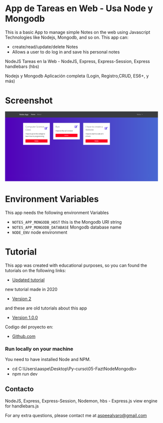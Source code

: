 # App de Tareas en Web - Usa Node y Mongodb
This is a basic App to manage simple Notes on the web using Javascript Technologies like Nodejs, Mongodb, and so on.
This app can:
- create/read/update/delete Notes
- Allows a user to do log in and save his personal notes

NodeJS Tareas en la Web - NodeJS, Express, Express-Session, Express handlebars (hbs)

Nodejs y Mongodb Aplicación completa (Login, Registro,CRUD, ES6+, y más)

# Screenshot
![](docs/tasks.png)

# Environment Variables
This app needs the following environment Variables
* `NOTES_APP_MONGODB_HOST` this is the Mongodb URI string
* `NOTES_APP_MONGODB_DATABASE` Mongodb database name
* `NODE_ENV` node environment

# Tutorial
This app was created with educational purposes, so you can found the tutorials on the following links:
* [Updated tutorial](https://www.faztweb.com)

new tutorial made in 2020
* [Version 2](https://www.youtube.com/playlist?list=PLo5lAe9kQrwqUEXK7oQbzv63KsdODzuAy)

and these are old tutorials about this app
* [Version 1.0.0](https://youtu.be/-bI0diefasA)

Codigo del proyecto en:
* [Github.com](https://github.com/FaztTech/nodejs-notes-app)

### Run locally on your machine
You need to have installed Node and NPM.
- cd C:\Users\aaspe\Desktop\Py-curso\05-FaztNodeMongodb>
- npm run dev

## Contacto
NodeJS, Express, Express-Session, Nodemon, hbs - Express.js view engine for handlebars.js

For any extra questions, please contact me at aspeealvaro@gmail.com